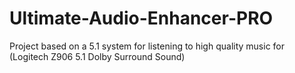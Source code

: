 # Ultimate-Audio-Enhancer-PRO
Project based on a 5.1 system for listening to high quality music for (Logitech Z906 5.1 Dolby Surround Sound)
